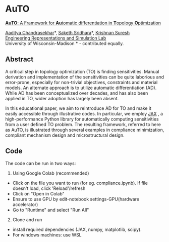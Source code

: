 # AuTO

[**AuTO**: A Framework for **Au**tomatic differentiation in **T**opology **O**ptimization](https://link.springer.com/article/10.1007/s00158-021-03025-8)

[Aaditya Chandrasekhar](https://aadityacs.github.io/)\*, [Saketh Sridhara](https://sakethsridhara.github.io/)\*, [Krishnan Suresh](https://directory.engr.wisc.edu/me/faculty/suresh_krishnan)  
[Engineering Representations and Simulation Lab](https://ersl.wisc.edu)  
University of Wisconsin-Madison 
\* - contributed equally.


## Abstract
A critical step in topology optimization (TO) is finding sensitivities. Manual derivation and implementation of the sensitivities can be quite laborious and error-prone, especially for non-trivial objectives, constraints and material models. An alternate approach is to utilize automatic differentiation (AD). While AD has been conceptualized over decades, and has also been applied in TO, wider adoption has largely been absent.

In this educational paper, we aim to reintroduce AD for TO and make it easily accessible through illustrative codes. In particular, we employ [JAX](https://github.com/google/jax)  , a high-performance Python library for automatically computing sensitivities from a user defined TO problem. The resulting framework, referred to here as AuTO, is illustrated through several examples in compliance minimization, compliant mechanism design and microstructural design.

## Code
The code can be run in two ways:
1. Using Google Colab (recommended)
- Click on the file you want to run (for eg. compliance.ipynb). If file doesn't load, click 'Reload'/refresh 
- Click on "Open in Colab"
- Ensure to use GPU by edit-notebook settings-GPU(hardware accelerator)
- Go to "Runtime" and select "Run All"
2. Clone and run
- install required dependencies (JAX, numpy, matplotlib, scipy).
- For windows machines: use WSL
